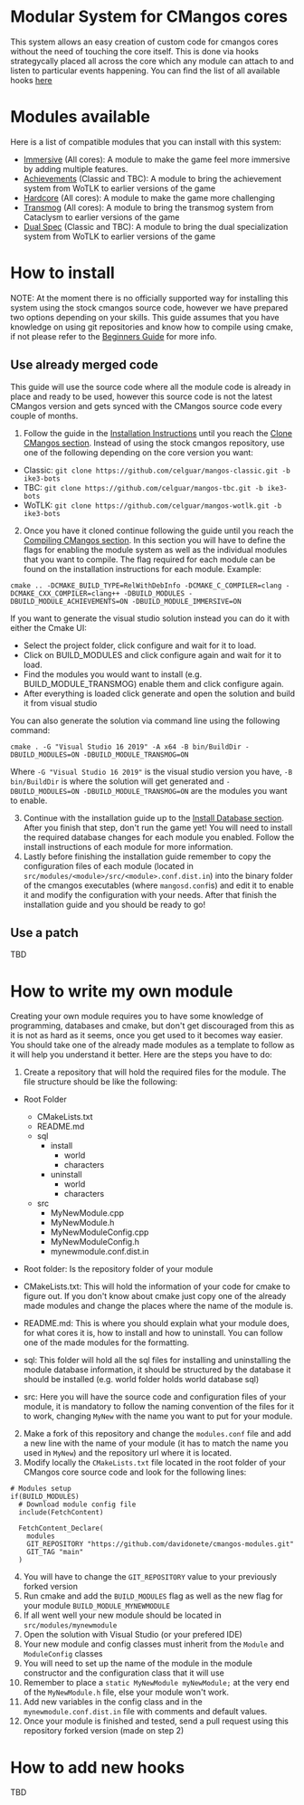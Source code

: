 # Modular System for CMangos cores
This system allows an easy creation of custom code for cmangos cores without the need of touching the core itself. This is done via hooks strategycally placed all across the core which any module can attach to and listen to particular events happening. You can find the list of all available hooks [here](https://github.com/davidonete/cmangos-modules/blob/main/src/Module.h#60)

# Modules available
Here is a list of compatible modules that you can install with this system:
- [Immersive](https://github.com/davidonete/cmangos-immersive) (All cores): A module to make the game feel more immersive by adding multiple features.
- [Achievements](https://github.com/davidonete/cmangos-achievements) (Classic and TBC): A module to bring the achievement system from WoTLK to earlier versions of the game
- [Hardcore](https://github.com/davidonete/cmangos-hardcore) (All cores): A module to make the game more challenging
- [Transmog](https://github.com/davidonete/cmangos-transmog) (All cores): A module to bring the transmog system from Cataclysm to earlier versions of the game
- [Dual Spec](https://github.com/davidonete/cmangos-dualspec) (Classic and TBC): A module to bring the dual specialization system from WoTLK to earlier versions of the game

# How to install
NOTE: At the moment there is no officially supported way for installing this system using the stock cmangos source code, however we have prepared two options depending on your skills. This guide assumes that you have knowledge on using git repositories and know how to compile using cmake, if not please refer to the [Beginners Guide](https://github.com/cmangos/issues/wiki/Beginners-Guide-Introduction) for more info.

## Use already merged code
This guide will use the source code where all the module code is already in place and ready to be used, however this source code is not the latest CMangos version and gets synced with the CMangos source code every couple of months.
1. Follow the guide in the [Installation Instructions](https://github.com/cmangos/issues/wiki/Installation-Instructions) until you reach the [Clone CMangos section](https://github.com/cmangos/issues/wiki/Installation-Instructions#clone-cmangos). Instead of using the stock cmangos repository, use one of the following depending on the core version you want:
  - Classic: ```git clone https://github.com/celguar/mangos-classic.git -b ike3-bots```
  - TBC: ```git clone https://github.com/celguar/mangos-tbc.git -b ike3-bots```
  - WoTLK: ```git clone https://github.com/celguar/mangos-wotlk.git -b ike3-bots```
2.  Once you have it cloned continue following the guide until you reach the [Compiling CMangos section](https://github.com/cmangos/issues/wiki/Installation-Instructions#compiling-cmangos-windows). In this section you will have to define the flags for enabling the module system as well as the individual modules that you want to compile. The flag required for each module can be found on the installation instructions for each module. Example:

```
cmake .. -DCMAKE_BUILD_TYPE=RelWithDebInfo -DCMAKE_C_COMPILER=clang -DCMAKE_CXX_COMPILER=clang++ -DBUILD_MODULES -DBUILD_MODULE_ACHIEVEMENTS=ON -DBUILD_MODULE_IMMERSIVE=ON
```

If you want to generate the visual studio solution instead you can do it with either the Cmake UI:
- Select the project folder, click configure and wait for it to load.
- Click on BUILD_MODULES and click configure again and wait for it to load.
- Find the modules you would want to install (e.g. BUILD_MODULE_TRANSMOG) enable them and click configure again.
- After everything is loaded click generate and open the solution and build it from visual studio

You can also generate the solution via command line using the following command:
```
cmake . -G "Visual Studio 16 2019" -A x64 -B bin/BuildDir -DBUILD_MODULES=ON -DBUILD_MODULE_TRANSMOG=ON
```
Where `-G "Visual Studio 16 2019"` is the visual studio version you have, `-B bin/BuildDir` is where the solution will get generated and `-DBUILD_MODULES=ON -DBUILD_MODULE_TRANSMOG=ON` are the modules you want to enable.

3.  Continue with the installation guide up to the [Install Database section](https://github.com/cmangos/issues/wiki/Installation-Instructions#install-databases). After you finish that step, don't run the game yet! You will need to install the required database changes for each module you enabled. Follow the install instructions of each module for more information.
4.  Lastly before finishing the installation guide remember to copy the configuration files of each module (located in `src/modules/<module>/src/<module>.conf.dist.in`) into the binary folder of the cmangos executables (where `mangosd.conf`is) and edit it to enable it and modify the configuration with your needs. After that finish the installation guide and you should be ready to go!

## Use a patch
TBD

# How to write my own module
Creating your own module requires you to have some knowledge of programming, databases and cmake, but don't get discouraged from this as it is not as hard as it seems, once you get used to it becomes way easier. You should take one of the already made modules as a template to follow as it will help you understand it better. Here are the steps you have to do:

1. Create a repository that will hold the required files for the module. The file structure should be like the following:
  - Root Folder

    - CMakeLists.txt
    - README.md
    - sql
      - install
        - world
        - characters
      - uninstall
        - world
        - characters
    - src
      - MyNewModule.cpp
      - MyNewModule.h
      - MyNewModuleConfig.cpp
      - MyNewModuleConfig.h
      - mynewmodule.conf.dist.in

- Root folder: Is the repository folder of your module
- CMakeLists.txt: This will hold the information of your code for cmake to figure out. If you don't know about cmake just copy one of the already made modules and change the places where the name of the module is.
- README.md: This is where you should explain what your module does, for what cores it is, how to install and how to uninstall. You can follow one of the made modules for the formatting.
- sql: This folder will hold all the sql files for installing and uninstalling the module database information, it should be structured by the database it should be installed (e.g. world folder holds world database sql)
- src: Here you will have the source code and configuration files of your module, it is mandatory to follow the naming convention of the files for it to work, changing `MyNew` with the name you want to put for your module.

2. Make a fork of this repository and change the `modules.conf` file and add a new line with the name of your module (it has to match the name you used in `MyNew`) and the repository url where it is located.
3. Modify locally the `CMakeLists.txt` file located in the root folder of your CMangos core source code and look for the following lines:
```
# Modules setup
if(BUILD_MODULES)
  # Download module config file
  include(FetchContent)

  FetchContent_Declare(
    modules
    GIT_REPOSITORY "https://github.com/davidonete/cmangos-modules.git"
    GIT_TAG "main"
  )
```
4. You will have to change the `GIT_REPOSITORY` value to your previously forked version
5. Run cmake and add the `BUILD_MODULES` flag as well as the new flag for your module `BUILD_MODULE_MYNEWMODULE`
6. If all went well your new module should be located in `src/modules/mynewmodule`
7. Open the solution with Visual Studio (or your prefered IDE)
8. Your new module and config classes must inherit from the `Module` and `ModuleConfig` classes 
9. You will need to set up the name of the module in the module constructor and the configuration class that it will use
10. Remember to place a `static MyNewModule myNewModule;` at the very end of the `MyNewModule.h` file, else your module won't work.
11. Add new variables in the config class and in the `mynewmodule.conf.dist.in` file with comments and default values.
12. Once your module is finished and tested, send a pull request using this repository forked version (made on step 2)

# How to add new hooks
TBD
